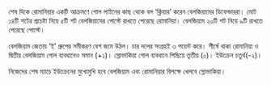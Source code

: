 শেষ দিকে রোমানিয়ার একটি আক্রমণে গোল লাইনের কাছ থেকে বল ‘ক্লিয়ার’ করেন বেলজিয়ামের ডিফেন্ডাররা। মোট ১৪টি শটের প্রচেষ্টা নিয়ে ৫টি শট বেলজিয়ামের পোস্টে রাখতে পেরেছে রোমানিয়া। বেলজিয়াম ২০টি শট নিয়ে ৯টি রাখতে পেরেছে পোস্টে।

বেলজিয়াম জেতায় ‘ই’ গ্রুপের সমীকরণ বেশ জমে উঠল। চার দলের সংগ্রহই ৩ পয়েন্ট করে। শীর্ষে থাকা রোমানিয়া ও দ্বিতীয় বেলজিয়াম গোল ব্যবধানেও সমান (+১)। স্লোভাকিয়া গোল ব্যবধানে পিছিয়ে তৃতীয় (০)। ইউক্রেন চতুর্থ(-২)।

নিজেদের শেষ ম্যাচে ইউক্রেনের মুখোমুখি হবে বেলজিয়াম এবং রোমানিয়ার বিপক্ষে খেলবে স্লোভাকিয়া।

